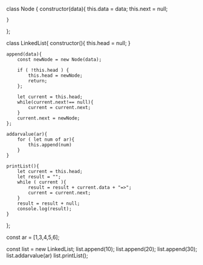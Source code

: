 

class Node {
    constructor(data){
        this.data = data;
        this.next = null;
        
    }
};


class LinkedList{
    constructor(){
        this.head = null;
    }
    
    append(data){
        const newNode = new Node(data);
        
        if ( !this.head ) {
            this.head = newNode;
            return;
        };
        
        let current = this.head;
        while(current.next!== null){
            current = current.next;
        }
        current.next = newNode;
    };
    
    addarvalue(ar){
        for ( let num of ar){
            this.append(num)
        }
    }
    
    printList(){
        let current = this.head;
        let result = "";
        while ( current ){
            result = result + current.data + "=>";
            current = current.next;
        }
        result = result + null;
        console.log(result);
    }
};


const ar = [1,3,4,5,6];

const list = new LinkedList;
list.append(10);
list.append(20);
list.append(30);
list.addarvalue(ar)
list.printList();







